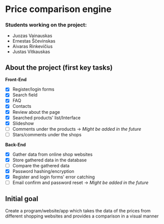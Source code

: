 # Price comparison engine
### Students working on the project: 
- Juozas Vainauskas
- Ernestas Ščevinskas
- Aivaras Rinkevičius
- Justas Vitkauskas
## About the project (first key tasks)
**Front-End**
- [x] Register/login forms
- [x] Search field
- [x] FAQ
- [x] Contacts
- [x] Review about the page
- [x] Searched products' list/Interface
- [x] Slideshow
- [ ] Comments under the products -> *Might be added in the future*
- [ ] Stars/comments under the shops

**Back-End**
- [x] Gather data from online shop websites
- [x] Store gathered data in the database
- [ ] Compare the gathered data
- [x] Password hashing/encryption
- [x] Register and login forms' error catching
- [ ] Email confirm and password reset -> *Might be added in the future*
## Initial goal <!-- this point here is temporarily -->
Create a program/website/app which takes the data of the prices from different shopping websites and provides a comparison in a visual manner
